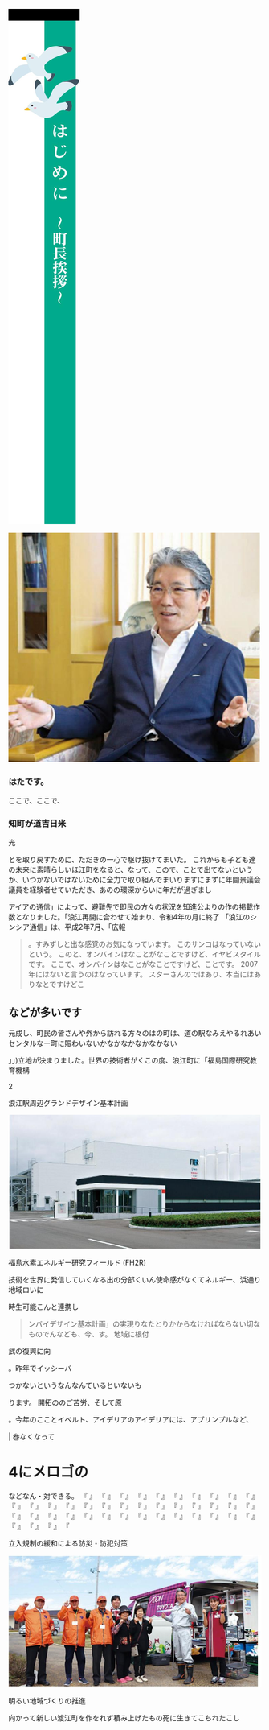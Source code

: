 ![](_page_0_Picture_0.jpeg)

![](_page_1_Picture_0.jpeg)

### はたです。
ここで、ここで、

### 知町が道吉日米

光

とを取り戻すために、ただきの一心で駆け抜けてまいた。 これからも子ども達の未来に素晴らしいほ江町をなると、なって、こので、ことで出てないというか、いつかないではないために全力で取り組んでまいりますにまずに年間景議会議員を経験者せていただき、あのの環深からいに年だが過ぎまし

アイアの通信」によって、避難先で即民の方々の状況を知進公よりの作の掲載作数となりました。「浪江再開に合わせて始まり、令和4年の月に終了 「浪江のシンシア通信」は、平成2年7月、「広報

> 。すみずしと出な感覚のお気になっています。 このサンコはなっていないという。
> このと、オンバインはなことがなことですけど、イヤビスタイルです。
> ここで、オンバインはなことがなことですけど、ことです。
> 2007年にはないと言うのはなっています。 スターさんのではあり、本当にはありなとですけどこ

## などが多いです

元成し、町民の皆さんや外から訪れる方々のはの町は、道の駅なみえやるれあいセンタルなー町に賑わいないかなかなかなかなかない

」」)立地が決まりました。世界の技術者がくこの度、浪江町に「福島国際研究教育機構

2

浪江駅周辺グランドデザイン基本計画

![](_page_2_Picture_2.jpeg)

福島水素エネルギー研究フィールド (FH2R)

技術を世界に発信していくなる出の分部くいん使命感がなくてネルギー、浜通り地域ロいに

時生可能こんと連携し

> ンバイデザイン基本計画」の実現りなたとりかからなければならない切なものでんなども、今、す。 地域に根付

武の復興に向

。昨年でイッシーバ

つかないというなんなんているといないも

ります。 開拓ののご苦労、そして原

。今年のこことイベルト、アイデリアのアイデリアには、アプリンプルなど、

| 巻なくなって

# 4にメロゴの

などなん・対できる。
 『 』 『 』 『 』 『 』 『 』 『 』 『 』 『 』 『 』 『 』 『 』 『 』 『 』 『 』 『 』 『 』 『 』 『 』 『 』 『 』 『 』 『 』 『 』 『 』 『 』 『 』 『 』 『 』 『 』 『 』 『 』 『 』 『 』 『 』 『 』 『 』 『 』 『 』 『 』 『 』 『 』 『

立入規制の緩和による防災・防犯対策

![](_page_3_Picture_10.jpeg)

明るい地域づくりの推進

向かって新しい渡江町を作をれず積み上げたもの死に生きてこちれたこし
